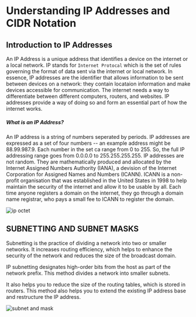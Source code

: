 # Understanding IP Addresses and CIDR Notation

## Introduction to IP Addresses

An IP Address is a unique address that identifies a device on the internet or a local network. IP stands for `Internet Protocal` which is the set of rules governing the format of data sent via the internet or local network. In essence, IP addresses are the identifier that allows information to be sent between devices on a network: they contain locataion information and make devices accessible for communication. The internet needs a way to differentiate between different computers, routers, and websites. IP addresses provide a way of doing so and form an essential part of how the internet works.


##### What is an IP Address?


An IP address is a string of numbers seperated by periods. IP addresses are expressed as a set of four numbers -- an example address might be 88.99.987.9. Each number in the set ca range from 0 to 255. So, the full IP addressing range goes from 0.0.0.0 to 255.255.255.255. IP addresses are not random. They are mathematically produced and allocated by the Internet Assigned Numbers Authority (IANA), a devision of the Internet Corporation for Assigned Names and Numbers (ICANN). ICANN is a non-profit organisation that was established in the United States in 1998 to help maintain the security of the internet and allow it to be usable by all. Each time anyone registers a domain on the internet, they go through a domain name registrar, who pays a small fee to ICANN to register the domain.


![ip octet](https://github.com/AndromedaIsComingg/DevOps-Projects-Darey.io/assets/140917780/3fa9166d-4cae-457d-9760-2bc92e659ef6)


## SUBNETTING AND SUBNET MASKS

Subnetting is the practice of dividing a network into two or smaller networks. It increases routing efficiency, which helps to enhance the security of the network and reduces the size of the broadcast domain.

IP subnetting designates high-order bits from the host as part of the network prefix. This method divides a network into smaller subnets.

It also helps you to reduce the size of the routing tables, which is stored in routers. This method also helps you to extend the existing IP address base and restructure the IP address.


![subnet and mask](https://github.com/AndromedaIsComingg/DevOps-Projects-Darey.io/assets/140917780/026c7669-067a-4120-9321-ea4ab8cdeff7)








